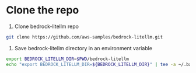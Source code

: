 # Clone the repo
1. Clone bedrock-litellm repo
```sh
git clone https://github.com/aws-samples/bedrock-litellm.git
```
1. Save bedrock-litellm directory in an environment variable
```sh
export BEDROCK_LITELLM_DIR=$PWD/bedrock-litellm
echo "export BEDROCK_LITELLM_DIR=${BEDROCK_LITELLM_DIR}" | tee -a ~/.bash_profile
```
